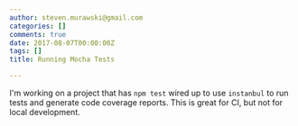 ```yaml
---
author: steven.murawski@gmail.com
categories: []
comments: true
date: 2017-08-07T00:00:00Z
tags: []
title: Running Mocha Tests

---
```


I'm working on a project that has `npm test` wired up to use `instanbul` to run tests and generate code coverage reports.  This is great for CI, but not for local development.  